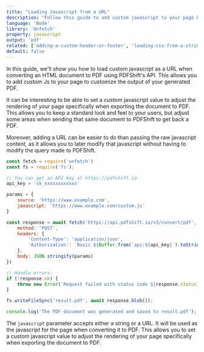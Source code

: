 ```yaml
---
title: "Loading Javascript from a URL"
description: "Follow this guide to add custom javascript to your page before converting it to PDF. Using a URL allows you to later be able to change the content of the javascript without having to update the query made to PDFShift. Learn how you can implement this using Node and the Unfetch library to call the PDFShift's API."
language: 'Node'
library: 'Unfetch'
property: javascript
output: 'pdf'
related: ['adding-a-custom-header-or-footer', 'loading-css-from-a-string', 'loading-css-from-a-url', 'loading-javascript-from-a-string']
default: false
---
```


In this guide, we'll show you how to load custom javascript as a URL when converting an HTML document to PDF using PDFShift's API. This allows you to add custom Js to your page to customize the output of your generated PDF.

It can be interesting to be able to set a custom javascript value to adjust the rendering of your page specifically when exporting the document to PDF.
This allows you to keep a standard look and feel to your users, but adjust some areas when sending that same document to PDFShift to get back a PDF.

Moreover, adding a URL can be easier to do than passing the raw javascript content, as it allows you to later modify that javascript without having to modify the query made to PDFShift.

```javascript
const fetch = require('unfetch')
const fs = require('fs');

// You can get an API key at https://pdfshift.io
api_key = 'sk_xxxxxxxxxxxx'

params = {
    source: 'https://www.example.com',
    javascript: 'https://www.example.com/custom.js'
}

const response = await fetch('https://api.pdfshift.io/v3/convert/pdf', {
    method: 'POST',
    headers: {
        'Content-Type': 'application/json',
        'Authorization': `Basic ${Buffer.from(`api:${api_key}`).toString('base64')}`
    },
    body: JSON.stringify(params)
})

// Handle errors:
if (!response.ok) {
    throw new Error(`Request failed with status code ${response.status}: ${response.data}`);
}

fs.writeFileSync('result.pdf', await response.blob());

console.log('The PDF document was generated and saved to result.pdf');
```

The `javascript` parameter accepts either a string or a URL. It will be used as the javascript for the page when converting it to PDF. This allows you to set a custom javascript value to adjust the rendering of your page specifically when exporting the document to PDF.